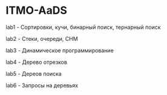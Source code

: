 # ITMO-AaDS
lab1 - Сортировки, кучи, бинарный поиск, тернарный поиск

lab2 - Стеки, очереди, СНМ 

lab3 - Динамическое программирование

lab4 - Дерево отрезков

lab5 - Дереов поиска

lab6 - Запросы на деревьях
